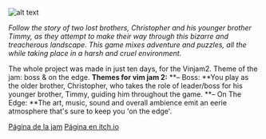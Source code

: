 ![alt text](https://media.discordapp.net/attachments/887070984614592533/889556032941096980/anikithumbnail.png)

*Follow the story of two lost brothers, Christopher and his younger brother Timmy, as they attempt to make their way through this bizarre and treacherous landscape. This game mixes adventure and puzzles, all the while taking place in a harsh and cruel environment.*

The whole project was made in just ten days, for the Vinjam2. Theme of the jam: boss & on the edge.
**Themes for vim jam 2:**
**– Boss: **You play as the older brother, Christopher, who takes the role of leader/boss for his younger brother, Timmy, guiding him throughout the game.
**– On The Edge: **The art, music, sound and overall ambience emit an eerie atmosphere that's sure to keep you 'on the edge'.

[Página de la jam](https://itch.io/jam/vimjam2/rate/1204644)
[Página en itch.io](https://hevet.itch.io/aniki)
